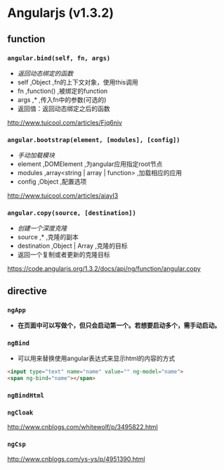 # Angularjs (v1.3.2)
## function
### ``angular.bind(self, fn, args)``
* *返回动态绑定的函数*
* self ,Object ,fn的上下文对象，使用this调用
* fn ,function() ,被绑定的function
* args ,* ,传入fn中的参数(可选的)
* 返回值：返回动态绑定之后的函数

http://www.tuicool.com/articles/Fjq6niv
### ``angular.bootstrap(element, [modules], [config])``
* *手动加载模块*
* element ,DOMElement ,为angular应用指定root节点
* modules ,array<string | array | function> ,加载相应的应用
* config ,Object ,配置选项

http://www.tuicool.com/articles/aiayI3

### ``angular.copy(source, [destination])``
* *创建一个深度克隆*
* source ,* ,克隆的副本
* destination ,Object | Array ,克隆的目标
* 返回一个复制或者更新的克隆目标

https://code.angularjs.org/1.3.2/docs/api/ng/function/angular.copy

## directive
### ``ngApp``
* **在页面中可以写做个，但只会启动第一个。若想要启动多个，需手动启动。**

### ``ngBind``
* 可以用来替换使用angular表达式来显示html的内容的方式

```html
<input type="text" name="name" value="" ng-model="name">
<span ng-bind="name"></span>
```

### ``ngBindHtml``

### ``ngCloak``

http://www.cnblogs.com/whitewolf/p/3495822.html

### ``ngCsp``

http://www.cnblogs.com/ys-ys/p/4951390.html
